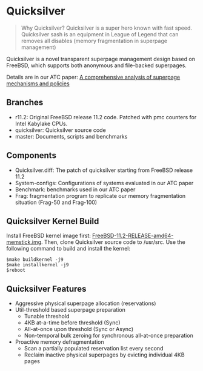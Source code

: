 # Quicksilver
> Why Quicksilver? Quicksilver is a super hero known with fast speed. Quicksilver sash is an equipment in League of Legend that can removes all disables (memory fragmentation in superpage management)
>
Quicksilver is a novel transparent superpage management design based on FreeBSD, which supports both anonymous and file-backed superpages.

Details are in our ATC paper:
[A comprehensive analysis of superpage mechanisms and policies](https://www.usenix.org/conference/atc20/presentation/zhu-weixi)

## Branches
- r11.2: Original FreeBSD release 11.2 code. Patched with pmc counters for Intel Kabylake CPUs.
- quicksilver: Quicksilver source code
- master: Documents, scripts and benchmarks

## Components

- Quicksilver.diff: The patch of quicksilver starting from FreeBSD release 11.2
- System-configs: Configurations of systems evaluated in our ATC paper
- Benchmark: benchmarks used in our ATC paper
- Frag: fragmentation program to replicate our memory fragmentation situation (Frag-50 and Frag-100)

## Quicksilver Kernel Build

Install FreeBSD kernel image first: [FreeBSD-11.2-RELEASE-amd64-memstick.img](https://download.freebsd.org/ftp/releases/ISO-IMAGES/11.2/FreeBSD-11.2-RELEASE-amd64-memstick.img). Then, clone Quicksilver source code to /usr/src. Use the following command to build and install the kernel:

    $make buildkernel -j9
    $make installkernel -j9
    $reboot

## Quicksilver Features

- Aggressive physical superpage allocation (reservations)
- Util-threshold based superpage preparation
	- Tunable threshold
	- 4KB at-a-time before threshold (Sync)
	- All-at-once upon threshold (Sync or Async)
	- Non-temporal bulk zeroing for synchronous all-at-once preparation
- Proactive memory defragmentation
	- Scan a partially populated reservation list every second
	- Reclaim inactive physical superpages by evicting individual 4KB pages